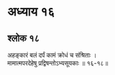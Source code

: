 # अध्याय १६

## श्लोक १८

अहङ्कारं बलं दर्पं कामं क्रोधं च संश्रिताः ।<br>मामात्मपरदेहेषु प्रद्विषन्तोऽभ्यसूयकाः ॥ १६-१८॥<br><br>


